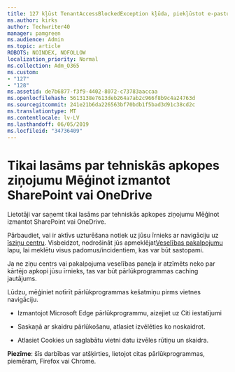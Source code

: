 ```yaml
---
title: 127 kļūst TenantAccessBlockedException kļūda, piekļūstot e-pastu?
ms.author: kirks
author: Techwriter40
manager: pamgreen
ms.audience: Admin
ms.topic: article
ROBOTS: NOINDEX, NOFOLLOW
localization_priority: Normal
ms.collection: Adm_O365
ms.custom:
- "127"
- "128"
ms.assetid: de7b6877-f3f9-4402-8072-c73783aaccaa
ms.openlocfilehash: 5613138e7613deb264a7ab2c966f8b9c4a24763d
ms.sourcegitcommit: 241e21b6da226563bf70bdb1f5bad3d91c38cd2c
ms.translationtype: MT
ms.contentlocale: lv-LV
ms.lasthandoff: 06/05/2019
ms.locfileid: "34736409"
---
```

# <a name="read-only-for-maintenance-message-when-attempting-to-use-sharepoint-or-onedrive"></a>Tikai lasāms par tehniskās apkopes ziņojumu Mēģinot izmantot SharePoint vai OneDrive

Lietotāji var saņemt tikai lasāms par tehniskās apkopes ziņojumu Mēģinot izmantot SharePoint vai OneDrive.

Pārbaudiet, vai ir aktīvs uzturēšana notiek uz jūsu īrnieks ar navigāciju uz [īsziņu centru](https://portal.office.com/adminportal/home#/MessageCenter). Visbeidzot, nodrošināt jūs apmeklējat[Veselības pakalpojumu](https://portal.office.com/adminportal/home#/servicehealth) lapu, lai meklētu visus padomus/incidentiem, kas var būt sastopami.

Ja ne ziņu centrs vai pakalpojuma veselības paneļa ir atzīmēts neko par kārtējo apkopi jūsu īrnieks, tas var būt pārlūkprogrammas caching jautājums.

Lūdzu, mēģiniet notīrīt pārlūkprogrammas kešatmiņu pirms vietnes navigāciju.

- Izmantojot Microsoft Edge pārlūkprogrammu, aizejiet uz Citi iestatījumi

- Saskaņā ar skaidru pārlūkošanu, atlasiet izvēlēties ko noskaidrot.
- Atlasiet Cookies un saglabātu vietni datu izvēles rūtiņu un skaidra.

**Piezīme**: šīs darbības var atšķirties, lietojot citas pārlūkprogrammas, piemēram, Firefox vai Chrome.

